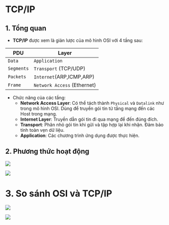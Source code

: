 # TCP/IP
## 1. Tổng quan 
- **TCP/IP** được xem là giản lược của mô hình OSI với 4 tầng sau: 

|PDU|Layer|
|---|-----|
|`Data`|`Application`|
|`Segments`|`Transport` (TCP/UDP)|
|`Packets`|`Internet`(ARP,ICMP,ARP)|
|`Frame`|`Network Access` (Ethernet)|

- Chức năng của các tầng:
  + **Network Access Layer**: Có thể tách thành `Physical` và `Datalink` như trong mô hình OSI. Dùng để truyền gói tin từ tầng mạng đến các Host trong mạng.
  + **Internet Layer**: Truyền dẫn gói tin đi qua mạng để đến đúng đích.
  + **Transport**: Phân nhỏ gói tin khi gửi và tập hợp lại khi nhận. Đảm bảo tính toàn vẹn dữ liệu.
  + **Application**: Các chương trình ứng dụng được thực hiện.

## 2. Phương thức hoạt động 
![](https://camo.githubusercontent.com/896e411e6121e5ed2a0cc145431b1ecff0193925d3db12cf9e71b427aa59b91c/68747470733a2f2f766e70726f2e766e2f77702d636f6e74656e742f75706c6f6164732f323031352f31312f51752543332541312d74722543332541436e682d2543342539312543332542336e672d6d2545312542422539462d67254333254233692d642545312542422541462d6c69254531254242253837752d74726f6e672d5443502d49502e6a7067)

![](https://camo.githubusercontent.com/ea1af4b00b0843af29c69a41d57b16aad08f66b71edd85a8f4496373d9b71635/68747470733a2f2f766e70726f2e766e2f77702d636f6e74656e742f75706c6f6164732f323031352f31312f43254531254241254135752d7472254333254241632d642545312542422541462d6c69254531254242253837752d74726f6e672d5443502d49502e6a7067)

# 3. So sánh OSI và TCP/IP

![](https://camo.githubusercontent.com/12713d38b8345ffdd8985e1e60e031a851cbd8c15c907b6f8c596783f4e7b650/68747470733a2f2f766f65722e6564752e766e2f66696c652f3132353439)

![](https://camo.githubusercontent.com/04beb32096b1d8d0198c36cba70cd1717082eaf86bf2cfd5545ae117a473f0cf/687474703a2f2f322e62702e626c6f6773706f742e636f6d2f2d7a48307a3950764b5367592f566372466877445f546f492f4141414141414141414f552f72524f46764976475535382f73313630302f5443502d49502e706e67)

